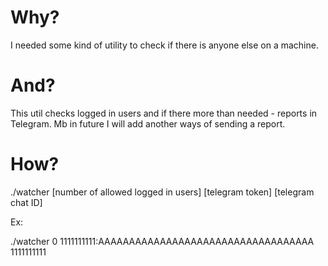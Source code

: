 # Why?
I needed some kind of utility to check if there is anyone else on a machine.

# And?
This util checks logged in users and if there more than needed - reports in Telegram.
Mb in future I will add another ways of sending a report.

# How?
./watcher [number of allowed logged in users] [telegram token] [telegram chat ID]

Ex:

./watcher 0 1111111111:AAAAAAAAAAAAAAAAAAAAAAAAAAAAAAAAAAA 1111111111

